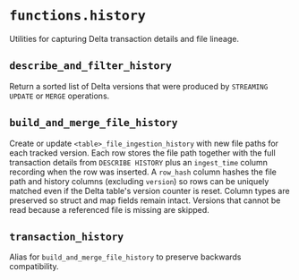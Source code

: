# `functions.history`

Utilities for capturing Delta transaction details and file lineage.

## `describe_and_filter_history`

Return a sorted list of Delta versions that were produced by `STREAMING UPDATE` or `MERGE` operations.

## `build_and_merge_file_history`

Create or update `<table>_file_ingestion_history` with new file paths for each
tracked version. Each row stores the file path together with the full
transaction details from `DESCRIBE HISTORY` plus an ``ingest_time`` column
recording when the row was inserted. A ``row_hash`` column hashes the file path
and history columns (excluding ``version``) so rows can be uniquely matched even
if the Delta table's version counter is reset. Column types are preserved so
struct and map fields remain intact. Versions that cannot be read because a
referenced file is missing are skipped.

## `transaction_history`

Alias for `build_and_merge_file_history` to preserve backwards compatibility.

